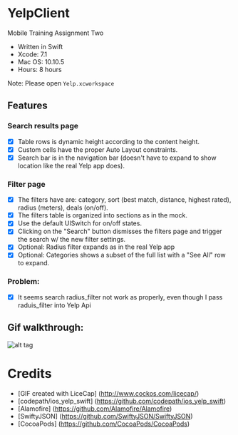 # YelpClient
Mobile Training Assignment Two

- Written in Swift
- Xcode: 7.1
- Mac OS: 10.10.5
- Hours: 8 hours

Note: Please open `Yelp.xcworkspace`

## Features

### Search results page
- [x] Table rows is dynamic height according to the content height.
- [x] Custom cells have the proper Auto Layout constraints.
- [x] Search bar is in the navigation bar (doesn't have to expand to show location like the real Yelp app does).
 
### Filter page
- [x] The filters have are: category, sort (best match, distance, highest rated), radius (meters), deals (on/off).
- [x] The filters table is organized into sections as in the mock.
- [x] Use the default UISwitch for on/off states.
- [x] Clicking on the "Search" button dismisses the filters page and trigger the search w/ the new filter settings.
- [x] Optional: Radius filter expands as in the real Yelp app
- [x] Optional: Categories shows a subset of the full list with a "See All" row to expand.
    
### Problem:
- [x] It seems search radius_filter not work as properly, even though I pass raduis_filter into Yelp Api
    
## Gif walkthrough:

![alt tag](https://github.com/pingzh/YelpClient/blob/master/MobileTrainingAssignmentTwo__Ping_Zhang2.gif)

# Credits
- [GIF created with LiceCap] (http://www.cockos.com/licecap/)
- [codepath/ios_yelp_swift] (https://github.com/codepath/ios_yelp_swift)
- [Alamofire] (https://github.com/Alamofire/Alamofire)
- [SwiftyJSON] (https://github.com/SwiftyJSON/SwiftyJSON)
- [CocoaPods] (https://github.com/CocoaPods/CocoaPods)

